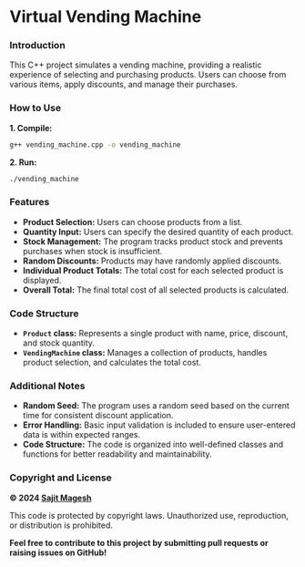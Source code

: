 # Virtual Vending Machine

### Introduction

This C++ project simulates a vending machine, providing a realistic experience of selecting and purchasing products. Users can choose from various items, apply discounts, and manage their purchases.

### How to Use

**1. Compile:**
```bash
g++ vending_machine.cpp -o vending_machine
```

**2. Run:**
```bash
./vending_machine
```

### Features

- **Product Selection:** Users can choose products from a list.
- **Quantity Input:** Users can specify the desired quantity of each product.
- **Stock Management:** The program tracks product stock and prevents purchases when stock is insufficient.
- **Random Discounts:** Products may have randomly applied discounts.
- **Individual Product Totals:** The total cost for each selected product is displayed.
- **Overall Total:** The final total cost of all selected products is calculated.

### Code Structure

- **`Product` class:** Represents a single product with name, price, discount, and stock quantity.
- **`VendingMachine` class:** Manages a collection of products, handles product selection, and calculates the total cost.

### Additional Notes

- **Random Seed:** The program uses a random seed based on the current time for consistent discount application.
- **Error Handling:** Basic input validation is included to ensure user-entered data is within expected ranges.
- **Code Structure:** The code is organized into well-defined classes and functions for better readability and maintainability.

### Copyright and License

**© 2024 [Sajit Magesh](https://github.com/maverickOG)**

This code is protected by copyright laws. Unauthorized use, reproduction, or distribution is prohibited.

**Feel free to contribute to this project by submitting pull requests or raising issues on GitHub!**
